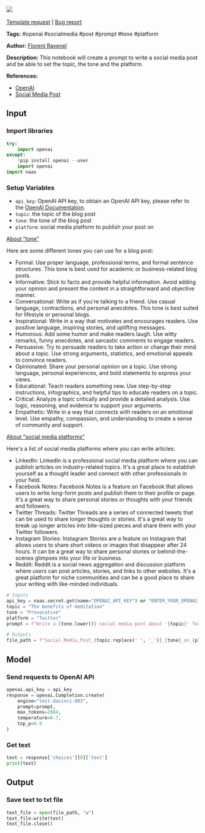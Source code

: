 <a href="https://app.naas.ai/user-redirect/naas/downloader?url=https://raw.githubusercontent.com/jupyter-naas/awesome-notebooks/master/OpenAI/OpenAI_Write_a_social_media_post.ipynb" target="_parent"><img src="https://naasai-public.s3.eu-west-3.amazonaws.com/open_in_naas.svg"/></a><br><br><a href="https://github.com/jupyter-naas/awesome-notebooks/issues/new?assignees=&labels=&template=template-request.md&title=Tool+-+Action+of+the+notebook+">Template request</a> | <a href="https://github.com/jupyter-naas/awesome-notebooks/issues/new?assignees=&labels=bug&template=bug_report.md&title=OpenAI+-+Write+a+social+media+post:+Error+short+description">Bug report</a>

**Tags:** #openai #socialmedia #post #prompt #tone #platform

**Author:** [Florent Ravenel](https://www.linkedin.com/in/florent-ravenel/)

**Description:** This notebook will create a prompt to write a social media post and be able to set the topic, the tone and the platform.

**References:**
- [OpenAI](https://openai.com/)
- [Social Media Post](https://en.wikipedia.org/wiki/Social_media_post)

## Input

### Import libraries


```python
try:
    import openai
except:
    !pip install openai --user
    import openai
import naas
```

### Setup Variables
- `api_key`: OpenAI API key, to obtain an OpenAI API key, please refer to the [OpenAI Documentation](https://openai.com/docs/).
- `topic`: the topic of the blog post
- `tone`: the tone of the blog post
- `platform`: social media platform to publish your post on


<u>About "tone"</u>

Here are some different tones you can use for a blog post:
- Formal: Use proper language, professional terms, and formal sentence structures. This tone is best used for academic or business-related blog posts.
- Informative: Stick to facts and provide helpful information. Avoid adding your opinion and present the content in a straightforward and objective manner.
- Conversational: Write as if you're talking to a friend. Use casual language, contractions, and personal anecdotes. This tone is best suited for lifestyle or personal blogs.
- Inspirational: Write in a way that motivates and encourages readers. Use positive language, inspiring stories, and uplifting messages.
- Humorous: Add some humor and make readers laugh. Use witty remarks, funny anecdotes, and sarcastic comments to engage readers.
- Persuasive: Try to persuade readers to take action or change their mind about a topic. Use strong arguments, statistics, and emotional appeals to convince readers.
- Opinionated: Share your personal opinion on a topic. Use strong language, personal experiences, and bold statements to express your views.
- Educational: Teach readers something new. Use step-by-step instructions, infographics, and helpful tips to educate readers on a topic.
- Critical: Analyze a topic critically and provide a detailed analysis. Use logic, reasoning, and evidence to support your arguments.
- Empathetic: Write in a way that connects with readers on an emotional level. Use empathy, compassion, and understanding to create a sense of community and support.

<u>About "social media platforms"</u>

Here's a list of social media platforms where you can write articles:
- LinkedIn: LinkedIn is a professional social media platform where you can publish articles on industry-related topics. It's a great place to establish yourself as a thought leader and connect with other professionals in your field.
- Facebook Notes: Facebook Notes is a feature on Facebook that allows users to write long-form posts and publish them to their profile or page. It's a great way to share personal stories or thoughts with your friends and followers.
- Twitter Threads: Twitter Threads are a series of connected tweets that can be used to share longer thoughts or stories. It's a great way to break up longer articles into bite-sized pieces and share them with your Twitter followers.
- Instagram Stories: Instagram Stories are a feature on Instagram that allows users to share short videos or images that disappear after 24 hours. It can be a great way to share personal stories or behind-the-scenes glimpses into your life or business.
- Reddit: Reddit is a social news aggregation and discussion platform where users can post articles, stories, and links to other websites. It's a great platform for niche communities and can be a good place to share your writing with like-minded individuals.


```python
# Inputs
api_key = naas.secret.get(name="OPENAI_API_KEY") or "ENTER_YOUR_OPENAI_API_KEY"
topic = "The benefits of meditation"
tone = "Provocative"
platform = "Twitter"
prompt = f"Write a {tone.lower()} social media post about '{topic}' for {platform}."

# Outputs
file_path = f"Social_Media_Post_{topic.replace(' ', '_')}_{tone}_on_{platform}_characters.txt"
```

## Model

### Send requests to OpenAI API


```python
openai.api_key = api_key
response = openai.Completion.create(
    engine="text-davinci-003",
    prompt=prompt,
    max_tokens=2084,
    temperature=0.7,
    top_p=0.9
)
```

### Get text


```python
text = response['choices'][0]['text']
print(text)
```

## Output

### Save text to txt file


```python
text_file = open(file_path, "w")
text_file.write(text)
text_file.close()
```

 
